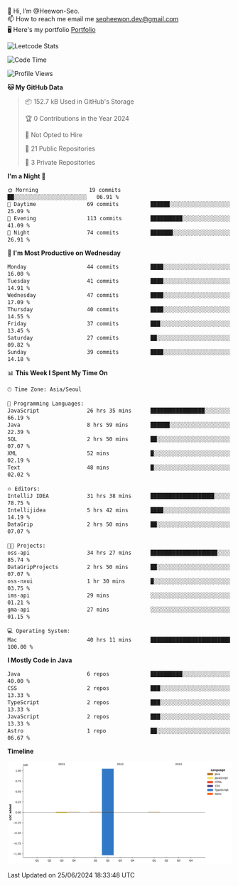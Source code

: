 👋 Hi, I’m @Heewon-Seo.  
📫 How to reach me email me seoheewon.dev@gmail.com   
🖥 Here's my portfolio [Portfolio](https://haileynotes.notion.site/HEEWON-SEO-f98fe97412ee4a6a94fd24fe6832f84c)

![Leetcode Stats](https://leetcode.card.workers.dev/?username=Heewon-Seo)

 <!--START_SECTION:waka-->
![Code Time](http://img.shields.io/badge/Code%20Time-1%2C221%20hrs%2032%20mins-blue)

![Profile Views](http://img.shields.io/badge/Profile%20Views-0-blue)

**🐱 My GitHub Data** 

> 📦 152.7 kB Used in GitHub's Storage 
 > 
> 🏆 0 Contributions in the Year 2024
 > 
> 🚫 Not Opted to Hire
 > 
> 📜 21 Public Repositories 
 > 
> 🔑 3 Private Repositories 
 > 
**I'm a Night 🦉** 

```text
🌞 Morning                19 commits          ██░░░░░░░░░░░░░░░░░░░░░░░   06.91 % 
🌆 Daytime                69 commits          ██████░░░░░░░░░░░░░░░░░░░   25.09 % 
🌃 Evening                113 commits         ██████████░░░░░░░░░░░░░░░   41.09 % 
🌙 Night                  74 commits          ███████░░░░░░░░░░░░░░░░░░   26.91 % 
```
📅 **I'm Most Productive on Wednesday** 

```text
Monday                   44 commits          ████░░░░░░░░░░░░░░░░░░░░░   16.00 % 
Tuesday                  41 commits          ████░░░░░░░░░░░░░░░░░░░░░   14.91 % 
Wednesday                47 commits          ████░░░░░░░░░░░░░░░░░░░░░   17.09 % 
Thursday                 40 commits          ████░░░░░░░░░░░░░░░░░░░░░   14.55 % 
Friday                   37 commits          ███░░░░░░░░░░░░░░░░░░░░░░   13.45 % 
Saturday                 27 commits          ██░░░░░░░░░░░░░░░░░░░░░░░   09.82 % 
Sunday                   39 commits          ████░░░░░░░░░░░░░░░░░░░░░   14.18 % 
```


📊 **This Week I Spent My Time On** 

```text
🕑︎ Time Zone: Asia/Seoul

💬 Programming Languages: 
JavaScript               26 hrs 35 mins      █████████████████░░░░░░░░   66.19 % 
Java                     8 hrs 59 mins       ██████░░░░░░░░░░░░░░░░░░░   22.39 % 
SQL                      2 hrs 50 mins       ██░░░░░░░░░░░░░░░░░░░░░░░   07.07 % 
XML                      52 mins             █░░░░░░░░░░░░░░░░░░░░░░░░   02.19 % 
Text                     48 mins             █░░░░░░░░░░░░░░░░░░░░░░░░   02.02 % 

🔥 Editors: 
IntelliJ IDEA            31 hrs 38 mins      ████████████████████░░░░░   78.75 % 
Intellijidea             5 hrs 42 mins       ████░░░░░░░░░░░░░░░░░░░░░   14.19 % 
DataGrip                 2 hrs 50 mins       ██░░░░░░░░░░░░░░░░░░░░░░░   07.07 % 

🐱‍💻 Projects: 
oss-api                  34 hrs 27 mins      █████████████████████░░░░   85.74 % 
DataGripProjects         2 hrs 50 mins       ██░░░░░░░░░░░░░░░░░░░░░░░   07.07 % 
oss-nxui                 1 hr 30 mins        █░░░░░░░░░░░░░░░░░░░░░░░░   03.75 % 
ims-api                  29 mins             ░░░░░░░░░░░░░░░░░░░░░░░░░   01.21 % 
gma-api                  27 mins             ░░░░░░░░░░░░░░░░░░░░░░░░░   01.15 % 

💻 Operating System: 
Mac                      40 hrs 11 mins      █████████████████████████   100.00 % 
```

**I Mostly Code in Java** 

```text
Java                     6 repos             ██████████░░░░░░░░░░░░░░░   40.00 % 
CSS                      2 repos             ███░░░░░░░░░░░░░░░░░░░░░░   13.33 % 
TypeScript               2 repos             ███░░░░░░░░░░░░░░░░░░░░░░   13.33 % 
JavaScript               2 repos             ███░░░░░░░░░░░░░░░░░░░░░░   13.33 % 
Astro                    1 repo              ██░░░░░░░░░░░░░░░░░░░░░░░   06.67 % 
```



**Timeline**

![Lines of Code chart](https://raw.githubusercontent.com/Heewon-Seo/Heewon-Seo/main/assets/bar_graph.png)


 Last Updated on 25/06/2024 18:33:48 UTC
<!--END_SECTION:waka-->


